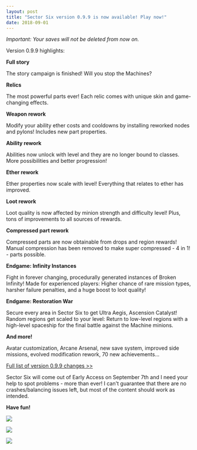 ```yaml
---
layout: post
title: "Sector Six version 0.9.9 is now available! Play now!"
date: 2018-09-01
---
```


*Important: Your saves will not be deleted from now on.*

Version 0.9.9 highlights:

**Full story**

The story campaign is finished!
Will you stop the Machines?

**Relics**

The most powerful parts ever!
Each relic comes with unique skin and game-changing effects.

**Weapon rework**

Modify your ability ether costs and cooldowns by installing reworked nodes and pylons!
Includes new part properties.

**Ability rework**

Abilities now unlock with level and they are no longer bound to classes.
More possibilities and better progression!

**Ether rework**

Ether properties now scale with level!
Everything that relates to ether has improved.

**Loot rework**

Loot quality is now affected by minion strength and difficulty level!
Plus, tons of improvements to all sources of rewards.

**Compressed part rework**

Compressed parts are now obtainable from drops and region rewards!
Manual compression has been removed to make super compressed - 4 in 1! - parts possible.

**Endgame: Infinity Instances**

Fight in forever changing, procedurally generated instances of Broken Infinity!
Made for experienced players: Higher chance of rare mission types, harsher failure penalties, and a huge boost to loot quality!

**Endgame: Restoration War**

Secure every area in Sector Six to get Ultra Aegis, Ascension Catalyst!
Random regions get scaled to your level: Return to low-level regions with a high-level spaceship for the final battle against the Machine minions.

**And more!**

Avatar customization, Arcane Arsenal, new save system, improved side missions, evolved modification rework, 70 new achievements...

[Full list of version 0.9.9 changes >>](https://steamcommunity.com/app/465020/discussions/0/1735463620089032712/)

Sector Six will come out of Early Access on September 7th and I need your help to spot problems - more than ever!
I can't guarantee that there are no crashes/balancing issues left, but most of the content should work as intended.

**Have fun!**

![](https://raw.githubusercontent.com/Zuurix/Zuurix.github.io/master/images/0.9.9%20update/Relic.png)

![](https://raw.githubusercontent.com/Zuurix/Zuurix.github.io/master/images/0.9.9%20update/New%20HUD.png)

![](https://raw.githubusercontent.com/Zuurix/Zuurix.github.io/master/images/0.9.9%20update/Character%20customization.png)
